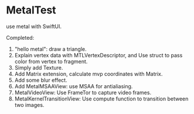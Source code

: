 # MetalTest
use metal with SwiftUI.

Completed:
1. "hello metal": draw a triangle.
2. Explain vertex data with MTLVertexDescriptor, and Use struct to pass color from vertex to fragment.
3. Simply add Texture.
4. Add Matrix extension, calculate mvp coordinates with Matrix.
5. Add some blur effect.
6. Add MetalMSAAView: use MSAA for antialiasing.
7. MetalVideoView: Use FrameTor to capture video frames.
8. MetalKernelTransitionView: Use compute function to transition between two images.